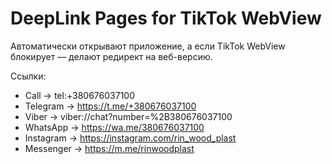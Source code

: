 # DeepLink Pages for TikTok WebView
Автоматически открывают приложение, а если TikTok WebView блокирует — делают редирект на веб-версию.

Ссылки:
- Call → tel:+380676037100
- Telegram → https://t.me/+380676037100
- Viber → viber://chat?number=%2B380676037100
- WhatsApp → https://wa.me/380676037100
- Instagram → https://instagram.com/rin_wood_plast
- Messenger → https://m.me/rinwoodplast
